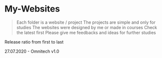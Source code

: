 # My-Websites
> Each folder is a website / project
> The projects are simple and only for studies
> The websites were designed by me or made in courses
> Check the latest first
> Please give me feedbacks and ideas for further studies

Release ratio from first to last

27.07.2020 - Omnitech v1.0